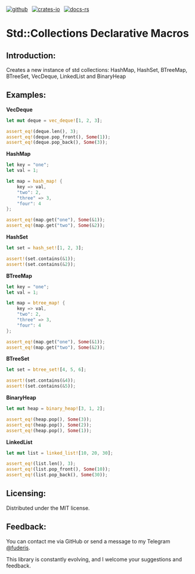 [![github]](https://github.com/fuderis/rs-macron/tree/main/macron-collections)&ensp;
[![crates-io]](https://crates.io/crates/macron-collections)&ensp;
[![docs-rs]](https://docs.rs/macron-collections)

[github]: https://img.shields.io/badge/github-8da0cb?style=for-the-badge&labelColor=555555&logo=github
[crates-io]: https://img.shields.io/badge/crates.io-fc8d62?style=for-the-badge&labelColor=555555&logo=rust
[docs-rs]: https://img.shields.io/badge/docs.rs-66c2a5?style=for-the-badge&labelColor=555555&logo=docs.rs

# Std::Collections Declarative Macros

## Introduction:

Creates a new instance of std collections: HashMap, HashSet, BTreeMap, BTreeSet, VecDeque, LinkedList and BinaryHeap


## Examples:

**VecDeque**
```rust
let mut deque = vec_deque![1, 2, 3];

assert_eq!(deque.len(), 3);
assert_eq!(deque.pop_front(), Some(1));
assert_eq!(deque.pop_back(), Some(3));
```

**HashMap**
```rust
let key = "one";
let val = 1;

let map = hash_map! {
    key => val,
    "two": 2,
    "three" => 3,
    "four": 4
};

assert_eq!(map.get("one"), Some(&1));
assert_eq!(map.get("two"), Some(&2));
```

**HashSet**
```rust
let set = hash_set![1, 2, 3];

assert!(set.contains(&1));
assert!(set.contains(&2));
```

**BTreeMap**
```rust
let key = "one";
let val = 1;

let map = btree_map! {
    key => val,
    "two": 2,
    "three" => 3,
    "four": 4
};

assert_eq!(map.get("one"), Some(&1));
assert_eq!(map.get("two"), Some(&2));
```

**BTreeSet**
```rust
let set = btree_set![4, 5, 6];

assert!(set.contains(&4));
assert!(set.contains(&5));
```

**BinaryHeap**
```rust
let mut heap = binary_heap![3, 1, 2];

assert_eq!(heap.pop(), Some(3));
assert_eq!(heap.pop(), Some(2));
assert_eq!(heap.pop(), Some(1));
```

**LinkedList**
```rust
let mut list = linked_list![10, 20, 30];

assert_eq!(list.len(), 3);
assert_eq!(list.pop_front(), Some(10));
assert_eq!(list.pop_back(), Some(30));
```

## Licensing:

Distributed under the MIT license.


## Feedback:

You can contact me via GitHub or send a message to my Telegram [@fuderis](https://t.me/fuderis).

This library is constantly evolving, and I welcome your suggestions and feedback.
